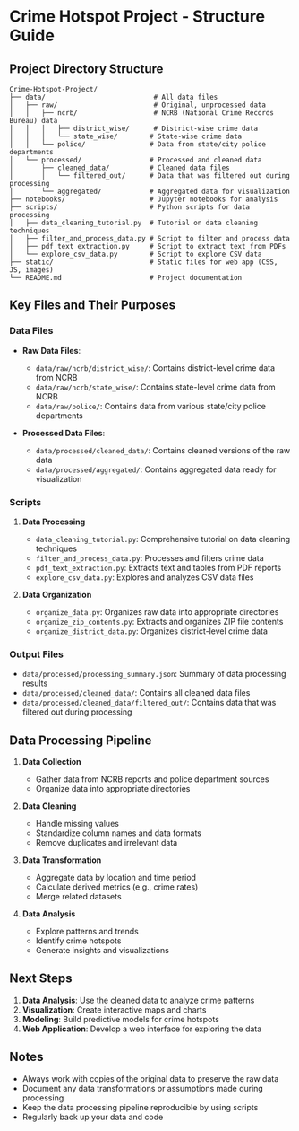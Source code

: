 # Crime Hotspot Project - Structure Guide

## Project Directory Structure

```
Crime-Hotspot-Project/
├── data/                           # All data files
│   ├── raw/                        # Original, unprocessed data
│   │   ├── ncrb/                   # NCRB (National Crime Records Bureau) data
│   │   │   ├── district_wise/      # District-wise crime data
│   │   │   └── state_wise/        # State-wise crime data
│   │   └── police/                # Data from state/city police departments
│   └── processed/                 # Processed and cleaned data
│       ├── cleaned_data/          # Cleaned data files
│       │   └── filtered_out/      # Data that was filtered out during processing
│       └── aggregated/            # Aggregated data for visualization
├── notebooks/                     # Jupyter notebooks for analysis
├── scripts/                       # Python scripts for data processing
│   ├── data_cleaning_tutorial.py  # Tutorial on data cleaning techniques
│   ├── filter_and_process_data.py # Script to filter and process data
│   ├── pdf_text_extraction.py     # Script to extract text from PDFs
│   └── explore_csv_data.py        # Script to explore CSV data
├── static/                        # Static files for web app (CSS, JS, images)
└── README.md                      # Project documentation
```

## Key Files and Their Purposes

### Data Files
- **Raw Data Files**:
  - `data/raw/ncrb/district_wise/`: Contains district-level crime data from NCRB
  - `data/raw/ncrb/state_wise/`: Contains state-level crime data from NCRB
  - `data/raw/police/`: Contains data from various state/city police departments

- **Processed Data Files**:
  - `data/processed/cleaned_data/`: Contains cleaned versions of the raw data
  - `data/processed/aggregated/`: Contains aggregated data ready for visualization

### Scripts
1. **Data Processing**
   - `data_cleaning_tutorial.py`: Comprehensive tutorial on data cleaning techniques
   - `filter_and_process_data.py`: Processes and filters crime data
   - `pdf_text_extraction.py`: Extracts text and tables from PDF reports
   - `explore_csv_data.py`: Explores and analyzes CSV data files

2. **Data Organization**
   - `organize_data.py`: Organizes raw data into appropriate directories
   - `organize_zip_contents.py`: Extracts and organizes ZIP file contents
   - `organize_district_data.py`: Organizes district-level crime data

### Output Files
- `data/processed/processing_summary.json`: Summary of data processing results
- `data/processed/cleaned_data/`: Contains all cleaned data files
- `data/processed/cleaned_data/filtered_out/`: Contains data that was filtered out during processing

## Data Processing Pipeline

1. **Data Collection**
   - Gather data from NCRB reports and police department sources
   - Organize data into appropriate directories

2. **Data Cleaning**
   - Handle missing values
   - Standardize column names and data formats
   - Remove duplicates and irrelevant data

3. **Data Transformation**
   - Aggregate data by location and time period
   - Calculate derived metrics (e.g., crime rates)
   - Merge related datasets

4. **Data Analysis**
   - Explore patterns and trends
   - Identify crime hotspots
   - Generate insights and visualizations

## Next Steps

1. **Data Analysis**: Use the cleaned data to analyze crime patterns
2. **Visualization**: Create interactive maps and charts
3. **Modeling**: Build predictive models for crime hotspots
4. **Web Application**: Develop a web interface for exploring the data

## Notes
- Always work with copies of the original data to preserve the raw data
- Document any data transformations or assumptions made during processing
- Keep the data processing pipeline reproducible by using scripts
- Regularly back up your data and code
